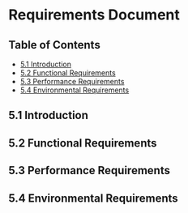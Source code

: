 # Requirements Document

## Table of Contents
- [5.1 Introduction](#5.1-introduction)
- [5.2 Functional Requirements](#5.2-functional-requirements)
- [5.3 Performance Requirements](#5.3-performance-requirements)
- [5.4 Environmental Requirements](#5.4-environmental-requirements)

## 5.1 Introduction

## 5.2 Functional Requirements

## 5.3 Performance Requirements

## 5.4 Environmental Requirements
